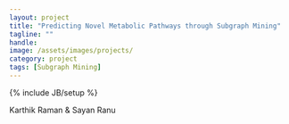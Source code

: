 ```yaml
---
layout: project
title: "Predicting Novel Metabolic Pathways through Subgraph Mining"
tagline: ""
handle: 
image: /assets/images/projects/
category: project
tags: [Subgraph Mining]
---
```

{% include JB/setup %}

Karthik Raman & Sayan Ranu